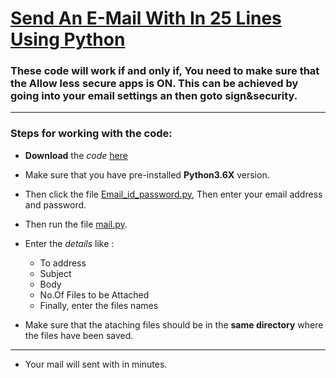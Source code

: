 # [Send An E-Mail With In 25 Lines Using Python](https://github.com/syamkakarla98/Send-An-E-Mail-With-In-25-Lines)

### These code will work if and only if, You need to make sure that the Allow less secure apps is ON. This can be achieved by going into your email settings an then goto sign&security.

------------------------------------------------------

### Steps for working with the code:

* **Download** the _code_ [here](https://github.com/syamkakarla98/Send-An-E-Mail-With-In-25-Lines/releases/tag/V1.0.0)
* Make sure that you have pre-installed **Python3.6X** version.
* Then click the file [Email_id_password.py](https://github.com/syamkakarla98/Send-An-E-Mail-With-In-25-Lines/blob/master/Email_id_password.py), Then enter your email address and password.
* Then run the file [mail.py](https://github.com/syamkakarla98/Send-An-E-Mail-With-In-25-Lines/blob/master/main.py).

* Enter the _details_ like :
     - To address
     - Subject
     - Body
     - No.Of Files to be Attached
     - Finally, enter the files names
      
* Make sure that the ataching files should be in the **same directory** where the files have been saved.

----------------------------------------------------------

* Your mail will sent with in minutes.
